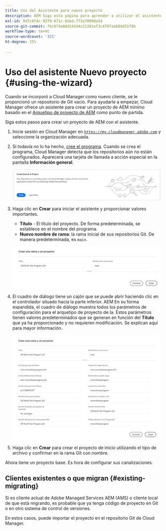 ```yaml
---
title: Uso del Asistente para nuevo proyecto
description: AEM Siga esta página para aprender a utilizar el asistente con el fin de crear un proyecto de aplicación para la creación de un proyecto de aplicación para la creación de un proyecto de aplicación de la.
exl-id: 9d7c6f4c-9379-471c-8dad-772a7099da54
source-git-commit: 7bc874a8dd14544c22201ef2c470faab84d31f8b
workflow-type: tm+mt
source-wordcount: '321'
ht-degree: 25%

---
```



# Uso del asistente Nuevo proyecto {#using-the-wizard}

Cuando se incorporó a Cloud Manager como nuevo cliente, se le proporcionó un repositorio de Git vacío. Para ayudarle a empezar, Cloud Manager ofrece un asistente para crear un proyecto de AEM mínimo basado en el [Arquetipo de proyecto de AEM](https://github.com/adobe/aem-project-archetype) como punto de partida.

Siga estos pasos para crear un proyecto de AEM con el asistente.

1. Inicie sesión en Cloud Manager en [`https://my.cloudmanager.adobe.com`](https://my.cloudmanager.adobe.com) y seleccione la organización adecuada.

1. Si todavía no lo ha hecho, [cree el programa](program-setup.md). Cuando se crea el programa, Cloud Manager detecta que los repositorios aún no están configurados. Aparecerá una tarjeta de llamada a acción especial en la pantalla **Información general**.

   ![Creación de llamada a acción del proyecto](/help/assets/image2018-10-3_14-29-44.png)

1. Haga clic en **Crear** para iniciar el asistente y proporcionar valores importantes.

   * **Título** - El título del proyecto. De forma predeterminada, se establece en el nombre del programa.
   * **Nuevo nombre de rama**: la rama inicial de sus repositorios Git. De manera predeterminada, es `main`.

   ![Valores del proyecto](/help/assets/screen_shot_2018-10-08at55825am.png)

1. El cuadro de diálogo tiene un cajón que se puede abrir haciendo clic en el controlador situado hacia la parte inferior. AEM En su forma expandida, el cuadro de diálogo muestra todos los parámetros de configuración para el arquetipo de proyecto de la. Estos parámetros tienen valores predeterminados que se generan en función del **Título** que ya ha proporcionado y no requieren modificación. Se explican aquí para mayor información.

   ![Parámetros detallados del arquetipo](/help/assets/screen_shot_2018-10-08at60032am.png)

1. Haga clic en **Crear** para crear el proyecto de inicio utilizando el tipo de archivo y confirmar en la rama Git con nombre.

Ahora tiene un proyecto base. Es hora de configurar sus canalizaciones.

## Clientes existentes o que migran {#existing-migrating}

Si es cliente actual de Adobe Managed Services AEM (AMS) o cliente local de que está migrando, es probable que ya tenga código de proyecto en Git o en otro sistema de control de versiones.

En estos casos, puede importar el proyecto en el repositorio Git de Cloud Manager.
